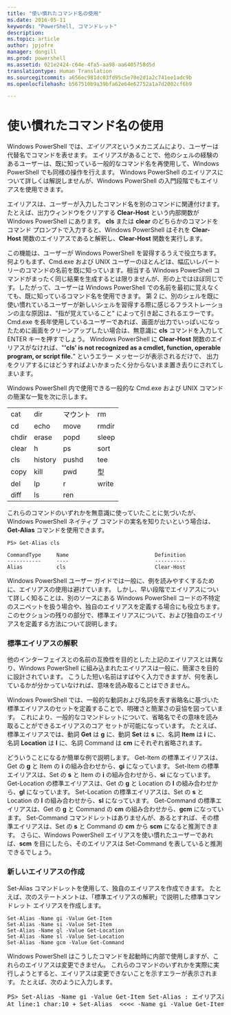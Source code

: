 ```yaml
---
title: "使い慣れたコマンド名の使用"
ms.date: 2016-05-11
keywords: "PowerShell, コマンドレット"
description: 
ms.topic: article
author: jpjofre
manager: dongill
ms.prod: powershell
ms.assetid: 021e2424-c64e-4fa5-aa98-aa6405758d5d
translationtype: Human Translation
ms.sourcegitcommit: a656ec981dc03fd95c5e70e2d1a2c741ee1adc9b
ms.openlocfilehash: b567510b9a39bfa62e64e62752a1a7d2002cf6b9

---
```


# 使い慣れたコマンド名の使用
Windows PowerShell では、*エイリアス*というメカニズムにより、ユーザーは代替名でコマンドを表せます。 エイリアスがあることで、他のシェルの経験のあるユーザーは、既に知っている一般的なコマンド名を再使用して、Windows PowerShell でも同様の操作を行えます。 Windows PowerShell のエイリアスについて詳しくは解説しませんが、Windows PowerShell の入門段階でもエイリアスを使用できます。

エイリアスは、ユーザーが入力したコマンド名を別のコマンドに関連付けます。 たとえば、出力ウィンドウをクリアする **Clear-Host** という内部関数が Windows PowerShell にあります。 **cls** または **clear** のどちらかのコマンドをコマンド プロンプトで入力すると、Windows PowerShell はそれを **Clear-Host** 関数のエイリアスであると解釈し、**Clear-Host** 関数を実行します。

この機能は、ユーザーが Windows PowerShell を習得するうえで役立ちます。 何よりもまず、Cmd.exe および UNIX ユーザーのほとんどは、幅広いレパートリーのコマンドの名前を既に知っています。相当する Windows PowerShell コマンドがまったく同じ結果を生成するとは限りませんが、形の上ではほぼ同じです。したがって、ユーザーは Windows PowerShell での名前を最初に覚えなくても、既に知っているコマンド名を使用できます。 第 2 に、別のシェルを既に使い慣れているユーザーが新しいシェルを習得する際に感じるフラストレーションの主な原因は、"指が覚えていること" によって引き起こされるエラーです。 Cmd.exe を長年使用しているユーザーであれば、画面が出力でいっぱいになったために画面をクリーンアップしたい場合は、無意識に **cls** コマンドを入力して ENTER キーを押すでしょう。 Windows PowerShell に **Clear-Host** 関数のエイリアスがなければ、"**'cls' is not recognized as a cmdlet, function, operable program, or script file.**" というエラー メッセージが表示されるだけで、 出力をクリアするにはどうすればよいかまったく分からないまま置き去りにされてしまいます。

Windows PowerShell 内で使用できる一般的な Cmd.exe および UNIX コマンドの簡潔な一覧を次に示します。

|||||
|-|-|-|-|
|cat|dir|マウント|rm|
|cd|echo|move|rmdir|
|chdir|erase|popd|sleep|
|clear|h|ps|sort|
|cls|history|pushd|tee|
|copy|kill|pwd|型|
|del|lp|r|write|
|diff|ls|ren||

これらのコマンドのいずれかを無意識に使っていたことに気づいたが、Windows PowerShell ネイティブ コマンドの実名を知りたいという場合は、**Get-Alias** コマンドを使用できます。

```
PS> Get-Alias cls

CommandType     Name                            Definition
-----------     ----                            ----------
Alias           cls                             Clear-Host
```

Windows PowerShell ユーザー ガイドでは一般に、例を読みやすくするために、エイリアスの使用は避けています。 しかし、早い段階でエイリアスについて詳しく知ることは、別のソースにある Windows PowerShell コードの不特定のスニペットを扱う場合や、独自のエイリアスを定義する場合にも役立ちます。 このセクションの残りの部分で、標準エイリアスについて、および独自のエイリアスを定義する方法について説明します。

### 標準エイリアスの解釈
他のインターフェイスとの名前の互換性を目的とした上記のエイリアスとは異なり、Windows PowerShell に組み込まれたエイリアスは一般に、簡潔さを目的に設計されています。 こうした短い名前はすばやく入力できますが、何を表しているかが分かっていなければ、意味を読み取ることはできません。

Windows PowerShell では、一般的な動詞および名詞を表す省略名に基づいた標準エイリアスのセットを定義することで、明確さと簡潔さの妥協を図っています。 これにより、一般的なコマンドレットについて、省略名でその意味を読み取ることができるエイリアスのコア セットが可能になっています。 たとえば、標準エイリアスでは、動詞 **Get** は **g** に、動詞 **Set** は **s** に、名詞 **Item** は **i** に、名詞 **Location** は **l** に、名詞 Command は **cm** にそれぞれ省略されます。

どういうことになるか簡単な例で説明します。 Get-Item の標準エイリアスは、Get の **g** と Item の **i** の組み合わせから、**gi** になっています。 Set-Item の標準エイリアスは、Set の **s** と Item の **i** の組み合わせから、**si** になっています。 Get-Location の標準エイリアスは、Get の **g** と Location の **l** の組み合わせから、**gl** になっています。 Set-Location の標準エイリアスは、Set の **s** と Location の **l** の組み合わせから、**sl** になっています。 Get-Command の標準エイリアスは、Get の **g** と Command の **cm** の組み合わせから、**gcm** になっています。 Set-Command コマンドレットはありませんが、あるとすれば、その標準エイリアスは、Set の **s** と Command の **cm** から **scm** になると推測できます。 さらに、Windows PowerShell エイリアスを使い慣れたユーザーであれば、**scm** を目にしたら、そのエイリアスは Set-Command を表していると推測できるでしょう。

### 新しいエイリアスの作成
Set-Alias コマンドレットを使用して、独自のエイリアスを作成できます。 たとえば、次のステートメントは、「標準エイリアスの解釈」で説明した標準コマンドレット エイリアスを作成します。

```
Set-Alias -Name gi -Value Get-Item
Set-Alias -Name si -Value Set-Item
Set-Alias -Name gl -Value Get-Location
Set-Alias -Name sl -Value Set-Location
Set-Alias -Name gcm -Value Get-Command
```

Windows PowerShell はこうしたコマンドを起動時に内部で使用しますが、これらのエイリアスは変更できません。 これらのコマンドのいずれかを実際に実行しようとすると、エイリアスは変更できないことを示すエラーが表示されます。 たとえば、次のように入力します。

<pre>PS> Set-Alias -Name gi -Value Get-Item Set-Alias : エイリアスは書き込み可能ではありません。エイリアス gi は読み取り専用または定数であり、書き込めません。
At line:1 char:10 + Set-Alias  <<<< -Name gi -Value Get-Item</pre>




<!--HONumber=Oct16_HO1-->


